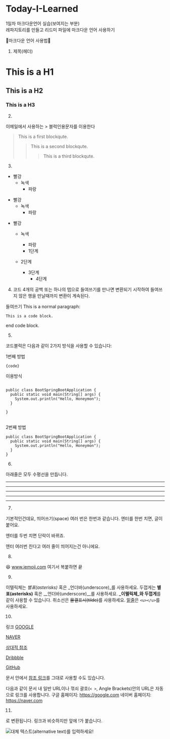 # Today-I-Learned

1일차 마크다운언어 실습(보여지는 부분)  
레파지토리를 만들고 리드미 파일에 마크다운 언어 사용하기

💪마크다운 언어 사용법💪

1. 제목(헤더)
# This is a H1
## This is a H2
### This is a H3

2.
이메일에서 사용하는 > 블럭인용문자를 이용한다
> This is a first blockqute.
>	> This is a second blockqute.
>	>	> This is a third blockqute.

3.
* 빨강
  * 녹색
    * 파랑

+ 빨강
  + 녹색
    + 파랑

- 빨강
  - 녹색
    - 파랑
    
    * 1단계
  - 2단계
    + 3단계
      + 4단계
      
4. 코드
4개의 공백 또는 하나의 탭으로 들여쓰기를 만나면 변환되기 시작하여 들여쓰지 않은 행을 만날때까지 변환이 계속된다.

 들여쓰기
This is a normal paragraph:

    This is a code block.
    
end code block.

5.
코드블럭은 다음과 같이 2가지 방식을 사용할 수 있습니다:

1번째 방법
<pre><code>{code}</code></pre> 이용방식
<pre>
<code>
public class BootSpringBootApplication {
  public static void main(String[] args) {
    System.out.println("Hello, Honeymon");
  }

}
</code>
</pre>

2번째 방법

```
public class BootSpringBootApplication {
  public static void main(String[] args) {
    System.out.println("Hello, Honeymon");
  }
}
```

6.
아래줄은 모두 수평선을 만듭니다.
* * *

***

*****

- - -

---------------------------------------

7.
기본적인건데요, 띄어쓰기(space)       여러 번은 한번과 같습니다. 
엔터를 한번 치면, 글이 붙어요.

엔터를 두번 치면 단락이 바뀌죠.


엔터 여러번 친다고 여러 줄이 띄어지는건 아니에요.


8.
😆
www.iemoji.com 
여기서 복붙하면 끝

9.
이텔릭체는 *별표(asterisks)* 혹은 _언더바(underscore)_를 사용하세요.
두껍게는 **별표(asterisks)** 혹은 __언더바(underscore)__를 사용하세요.
**_이텔릭체_와 두껍게**를 같이 사용할 수 있습니다.
취소선은 ~~물결표시(tilde)~~를 사용하세요.
<u>밑줄</u>은 `<u></u>`를 사용하세요.

10.
링크
[GOOGLE](https://google.com)

[NAVER](https://naver.com "링크 설명(title)을 작성하세요.")

[상대적 참조](../users/login)

[Dribbble][Dribbble link]

[GitHub][1]

문서 안에서 [참조 링크]를 그대로 사용할 수도 있습니다.

다음과 같이 문서 내 일반 URL이나 꺾쇠 괄호(`< >`, Angle Brackets)안의 URL은 자동으로 링크를 사용합니다.
구글 홈페이지: https://google.com
네이버 홈페이지: <https://naver.com>

[Dribbble link]: https://dribbble.com
[1]: https://github.com
[참조 링크]: https://naver.com "네이버로 이동합니다!"

11.
<img>로 변환됩니다.
링크과 비슷하지만 앞에 !가 붙습니다.

![대체 텍스트(alternative text)를 입력하세요!](http://www.gstatic.com/webp/gallery/5.jpg "링크 설명(title)을 작성하세요.")
